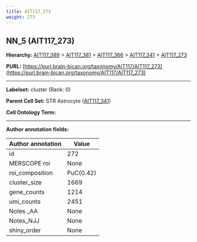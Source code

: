```yaml
---
title: AIT117_273
weight: 273
---
```

## NN_5 (AIT117_273)
<b>Hierarchy: </b>
[AIT117_389](../AIT117_389) >
[AIT117_381](../AIT117_381) >
[AIT117_366](../AIT117_366) >
[AIT117_341](../AIT117_341) >
[AIT117_273](../AIT117_273)

**PURL:** [https://purl.brain-bican.org/taxonomy/AIT117/AIT117_273](https://purl.brain-bican.org/taxonomy/AIT117/AIT117_273)

---


**Labelset:** cluster (Rank: 0)

**Parent Cell Set:** STR Astrocyte ([AIT117_341](../AIT117_341))



**Cell Ontology Term:** 

[MARKER GENES.]: #


---

[TRANSFERRED ANNOTATIONS.]: #


[AUTHOR ANNOTATION FIELDS.]: #


**Author annotation fields:**

| Author annotation | Value |
|-------------------|-------|
|id|272|
|MERSCOPE roi|None|
|roi_composition|PuC(0.42) | CaT(0.28) | PuPV(0.17)|
|cluster_size|1669|
|gene_counts|1214|
|umi_counts|2451|
|Notes _AA|None|
|Notes_NJJ|None|
|shiny_order|None|
